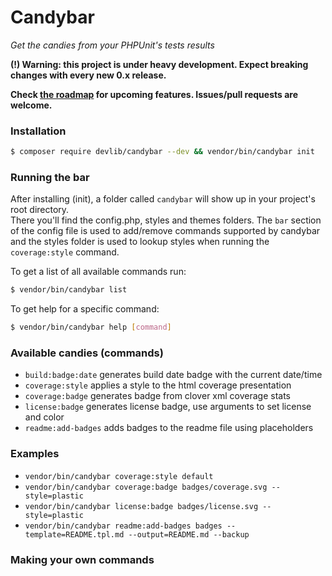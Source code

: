# Candybar

<release> <coverage> <builddate> <license>

*Get the candies from your PHPUnit's tests results*

**(!) Warning: this project is under heavy development. 
Expect breaking changes with every new 0.x release.**

**Check [the roadmap](https://github.com/adrian7/candybar/blob/dev/ROADMAP.md) 
for upcoming features. Issues/pull requests are welcome.**

### Installation

```bash
$ composer require devlib/candybar --dev && vendor/bin/candybar init
``` 

### Running the bar

After installing (init), a folder called `candybar` will show up in your project's root directory.  
There you'll find the config.php, styles and themes folders. 
The `bar` section of the config file is used to add/remove commands supported by candybar and 
the styles folder is used to lookup styles when running the `coverage:style` command.


To get a list of all available commands run:
```bash
$ vendor/bin/candybar list
```

To get help for a specific command:
```bash
$ vendor/bin/candybar help [command]
```


### Available candies (commands)
 - `build:badge:date` generates build date badge with the current date/time
 - `coverage:style` applies a style to the html coverage presentation
 - `coverage:badge` generates badge from clover xml coverage stats
 - `license:badge` generates license badge, use arguments to set license and color 
 - `readme:add-badges` adds badges to the readme file using <badge-name> placeholders
 
### Examples

 - `vendor/bin/candybar coverage:style default`
 - `vendor/bin/candybar coverage:badge badges/coverage.svg --style=plastic`
 - `vendor/bin/candybar license:badge badges/license.svg --style=plastic`
 - `vendor/bin/candybar readme:add-badges badges --template=README.tpl.md --output=README.md --backup` 
 
### Making your own commands  
